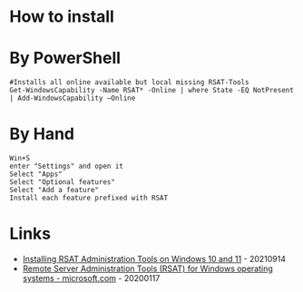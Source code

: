 # How to install

# By PowerShell

```
#Installs all online available but local missing RSAT-Tools
Get-WindowsCapability -Name RSAT* -Online | where State -EQ NotPresent | Add-WindowsCapability –Online
```

# By Hand

```
Win+S
enter "Settings" and open it
Select "Apps"
Select "Optional features"
Select "Add a feature"
Install each feature prefixed with RSAT
```

# Links

* [Installing RSAT Administration Tools on Windows 10 and 11](http://woshub.com/install-rsat-feature-windows-10-powershell/) - 20210914
* [Remote Server Administration Tools (RSAT) for Windows operating systems - microsoft.com](https://support.microsoft.com/en-us/help/2693643/remote-server-administration-tools-rsat-for-windows-operating-systems) - 20200117
